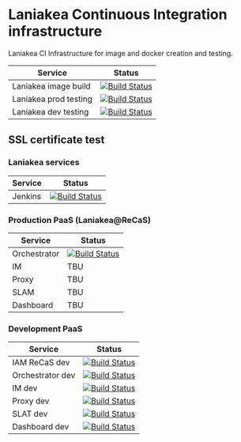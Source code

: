 Laniakea Continuous Integration infrastructure
==============================================

Laniakea CI Infrastructure for image and docker creation and testing.

| Service | Status |
| --- | --- |
| Laniakea image build | [![Build Status](http://build-usegalaxy-it.cloud.ba.infn.it:4000/jenkins/buildStatus/icon?job=Laniakea_image_build)](http://build-usegalaxy-it.cloud.ba.infn.it:4000/jenkins/view/Laniakea/job/Laniakea_image_build/) |
| Laniakea prod testing | [![Build Status](http://build-usegalaxy-it.cloud.ba.infn.it:4000/jenkins/buildStatus/icon?subject=testing)](http://build-usegalaxy-it.cloud.ba.infn.it/:4000/jenkins/job/laniakea_at_recas_prod_test/) |
| Laniakea dev testing | [![Build Status](https://build-usegalaxy-it.cloud.ba.infn.it/jenkins/buildStatus/icon?job=laniakea_dev_test)](https://build-usegalaxy-it.cloud.ba.infn.it/jenkins/view/Laniakea/job/laniakea_dev_test/) |



SSL certificate test
--------------------

### Laniakea services

| Service | Status |
| --- | --- |
| Jenkins | [![Build Status](https://build-usegalaxy-it.cloud.ba.infn.it/jenkins/buildStatus/icon?job=Jenkins+ssl+cert+check)](https://build-usegalaxy-it.cloud.ba.infn.it/jenkins/view/check%20ssl/job/Jenkins%20ssl%20cert%20check/) |

### Production PaaS (Laniakea@ReCaS)

| Service | Status |
| --- | --- |
| Orchestrator | [![Build Status](https://build-usegalaxy-it.cloud.ba.infn.it/jenkins/buildStatus/icon?job=orchestrator+Laniakea_at_ReCaS+ssl+cert+test)](https://build-usegalaxy-it.cloud.ba.infn.it/jenkins/view/check%20ssl/job/orchestrator%20Laniakea_at_ReCaS%20ssl%20cert%20test/) |
| IM | TBU |
| Proxy | TBU |
| SLAM | TBU |
| Dashboard | TBU |

### Development PaaS

| Service | Status |
| --- | --- |
| IAM ReCaS dev | [![Build Status](https://build-usegalaxy-it.cloud.ba.infn.it/jenkins/buildStatus/icon?job=iam+recas+test+ssl+cert+check)](https://build-usegalaxy-it.cloud.ba.infn.it/jenkins/view/check%20ssl/job/iam%20recas%20test%20ssl%20cert%20check/) |
| Orchestrator dev | [![Build Status](http://build-usegalaxy-it.cloud.ba.infn.it:4000/jenkins/buildStatus/icon?job=orchestrator+dev+ssl+cert+check)](http://build-usegalaxy-it.cloud.ba.infn.it:4000/jenkins/view/check%20ssl/job/orchestrator%20dev%20ssl%20cert%20check/) |
| IM dev | [![Build Status](https://build-usegalaxy-it.cloud.ba.infn.it/jenkins/buildStatus/icon?job=IM+dev+ssl+cert+check)](https://build-usegalaxy-it.cloud.ba.infn.it/jenkins/view/check%20ssl/job/IM%20dev%20ssl%20cert%20check/) |
| Proxy dev | [![Build Status](https://build-usegalaxy-it.cloud.ba.infn.it/jenkins/buildStatus/icon?job=proxy+dev+ssl+cert)](https://build-usegalaxy-it.cloud.ba.infn.it/jenkins/view/check%20ssl/job/proxy%20dev%20ssl%20cert/) |
| SLAT dev | [![Build Status](https://build-usegalaxy-it.cloud.ba.infn.it/jenkins/buildStatus/icon?job=slat+test+ssl+cert+check)](https://build-usegalaxy-it.cloud.ba.infn.it/jenkins/view/check%20ssl/job/slat%20test%20ssl%20cert%20check/) |
| Dashboard dev | [![Build Status](https://build-usegalaxy-it.cloud.ba.infn.it/jenkins/buildStatus/icon?job=Dashboard+dev+ssl+cert+check)](https://build-usegalaxy-it.cloud.ba.infn.it/jenkins/view/check%20ssl/job/Dashboard%20dev%20ssl%20cert%20check/) |

